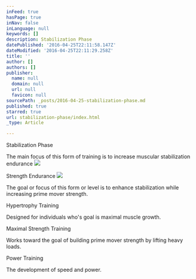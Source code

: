 ```yaml
---
inFeed: true
hasPage: true
inNav: false
inLanguage: null
keywords: []
description: Stabilization Phase
datePublished: '2016-04-25T22:11:58.147Z'
dateModified: '2016-04-25T22:11:29.258Z'
title: ''
author: []
authors: []
publisher:
  name: null
  domain: null
  url: null
  favicon: null
sourcePath: _posts/2016-04-25-stabilization-phase.md
published: true
starred: true
url: stabilization-phase/index.html
_type: Article

---
```

Stabilization Phase

The main focus of this form of training is to increase muscular stabilization endurance
![](https://the-grid-user-content.s3-us-west-2.amazonaws.com/99bfc41e-dfda-45b0-ba08-d9eec750abeb.jpg)

Strength Endurance
![](https://the-grid-user-content.s3-us-west-2.amazonaws.com/79ac3cc5-31e5-49c2-90d0-3c261edb89c7.jpg)

The goal or focus of this form or level is to enhance stabilization while increasing prime mover strength. 

Hypertrophy Training 

Designed for individuals who's goal is maximal muscle growth.

Maximal Strength Training 

Works toward the goal of building prime mover strength by lifting heavy loads.

Power Training 

The development of speed and power.